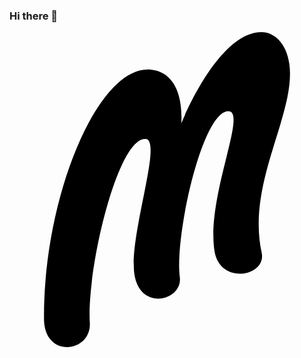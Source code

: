 ### Hi there 👋

<div id="header" align="center">
    <svg role="img" viewBox="0 0 24 24" xmlns="http://www.w3.org/2000/svg"><title>MarvelApp</title><path d="M10.339 8.13c1.373 0-1.162 7.076-.845 10.138.317 3.063 3.696 2.218 3.485.423-.423-3.063 1.69-12.672 3.696-12.672 1.478 0-1.69 6.547-1.056 10.665.422 2.64 4.012 1.901 3.59.106-1.162-5.386 2.64-10.56 2.112-14.361C21.11.845 20.159 0 19.209 0c-3.379 0-6.125 6.97-6.125 6.97s.423-3.908-2.428-4.119C6.643 2.64 2.525 12.777 2.63 21.964c.106 2.957 3.696 2.429 3.485.106-.211-4.12 2.112-13.94 4.225-13.94z"/></svg>
</div>

<!--
**masjhancoook/masjhancoook** is a ✨ _special_ ✨ repository because its `README.md` (this file) appears on your GitHub profile.

Here are some ideas to get you started:

- 🔭 I’m currently working on ...
- 🌱 I’m currently learning ...
- 👯 I’m looking to collaborate on ...
- 🤔 I’m looking for help with ...
- 💬 Ask me about ...
- 📫 How to reach me: ...
- 😄 Pronouns: ...
- ⚡ Fun fact: ...
-->
